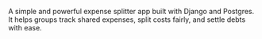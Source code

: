 A simple and powerful expense splitter app built with Django and Postgres. It helps groups track shared expenses, split costs fairly, and settle debts with ease.
